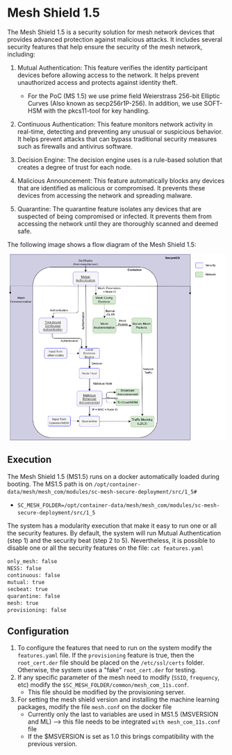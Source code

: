# Mesh Shield 1.5

The Mesh Shield 1.5 is a security solution for mesh network devices that provides advanced protection against malicious attacks. It includes several security features that help ensure the security of the mesh network, including:

1. Mutual Authentication: This feature verifies the identity participant devices  before allowing access to the network. It helps prevent unauthorized access and protects against identity theft.
    - For the PoC (MS 1.5) we use prime field Weierstrass 256-bit Elliptic Curves (Also known as secp256r1P-256). In addition, we use SOFT-HSM with the pkcs11-tool for key handling.

2. Continuous Authentication: This feature monitors network activity in real-time, detecting and preventing any unusual or suspicious behavior. It helps prevent attacks that can bypass traditional security measures such as firewalls and antivirus software.

3. Decision Engine: The decision engine uses is a rule-based solution that creates a degree of trust for each node. 

4. Malicious Announcement: This feature automatically blocks any devices that are identified as malicious or compromised. It prevents these devices from accessing the network and spreading malware.

5. Quarantine: The quarantine feature isolates any devices that are suspected of being compromised or infected. It prevents them from accessing the network until they are thoroughly scanned and deemed safe.

The following image shows a flow diagram of the Mesh Shield 1.5:

<img src="./common/img/15Arc.png"/>


## Execution

The Mesh Shield 1.5 (MS1.5) runs on a docker automatically loaded during booting. 
The MS1.5 path is on ```/opt/container-data/mesh/mesh_com/modules/sc-mesh-secure-deployment/src/1_5#```
* `SC_MESH_FOLDER=/opt/container-data/mesh/mesh_com/modules/sc-mesh-secure-deployment/src/1_5`

The system has a modularity execution that make it easy to run one or all the security features. 
By default, the system will run Mutual Authentication (step 1) and the security beat (step 2 to 5).
Nevertheless, it is possible to disable one or all the security features on the file: 
``cat features.yaml``
```
only_mesh: false
NESS: false
continuous: false
mutual: true
secbeat: true
quarantine: false
mesh: true
provisioning: false
``` 

## Configuration
1. To configure the features that need to run on the system modify the `features.yaml` file. 
If the `provisioning` feature is true, then the `root_cert.der` file should be placed on the `/etc/ssl/certs` folder. Otherwise, the system uses a "fake" `root_cert.der` for testing. 
2. If any specific parameter of the mesh need to modify (`SSID`, `frequency`, etc)  modify the `$SC_MESH_FOLDER/common/mesh_com_11s.conf`.  
   * This file should be modified by the provisioning server. 
3. For setting the mesh shield version and installing the machine learning packages, modify the file `mesh.conf` on the docker file
   * Currently only the last to variables are used in MS1.5 (MSVERSION and ML) --> this file needs to be integrated `with mesh_com_11s.conf` file
   * If the $MSVERSION is set as 1.0 this brings compatibility with the previous version. 